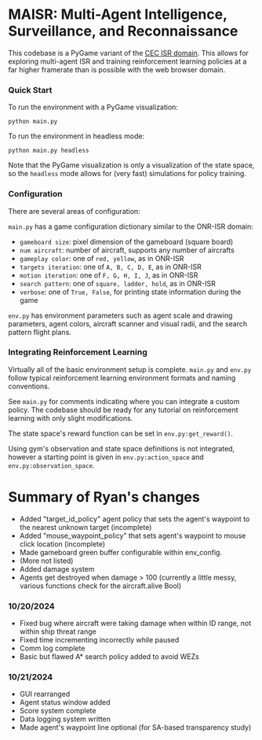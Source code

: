 # MAISR: Multi-Agent Intelligence, Surveillance, and Reconnaissance

This codebase is a PyGame variant of the [CEC ISR domain](https://github.com/gt-cec/onr-isr). This allows for exploring multi-agent ISR and training reinforcement learning policies at a far higher framerate than is possible with the web browser domain.

### Quick Start

To run the environment with a PyGame visualization:

`python main.py`

To run the environment in headless mode:

`python main.py headless`

Note that the PyGame visualization is only a visualization of the state space, so the `headless` mode allows for (very fast) simulations for policy training.

### Configuration

There are several areas of configuration:

`main.py` has a game configuration dictionary similar to the ONR-ISR domain:

* `gameboard size`: pixel dimension of the gameboard (square board)
* `num aircraft`: number of aircraft, supports any number of aircrafts
* `gameplay color`: one of `red, yellow`, as in ONR-ISR
* `targets iteration`: one of `A, B, C, D, E`, as in ONR-ISR
* `motion iteration`: one of `F, G, H, I, J`, as in ONR-ISR
* `search pattern`: one of `square, ladder, hold`, as in ONR-ISR
* `verbose`: one of `True, False`, for printing state information during the game

`env.py` has environment parameters such as agent scale and drawing parameters, agent colors, aircraft scanner and visual radii, and the search pattern flight plans.

### Integrating Reinforcement Learning

Virtually all of the basic environment setup is complete. `main.py` and `env.py` follow typical reinforcement learning environment formats and naming conventions.

See `main.py` for comments indicating where you can integrate a custom policy. The codebase should be ready for any tutorial on reinforcement learning with only slight modifications.

The state space's reward function can be set in `env.py:get_reward()`.

Using gym's observation and state space definitions is not integrated, however a starting point is given in `env.py:action_space` and `env.py:observation_space`.

# Summary of Ryan's changes
* Added "target_id_policy" agent policy that sets the agent's waypoint to the nearest unknown target (incomplete)
* Added "mouse_waypoint_policy" that sets agent's waypoint to mouse click location (incomplete)
* Made gameboard green buffer configurable within env_config.
* (More not listed)
* Added damage system 
* Agents get destroyed when damage > 100 (currently a little messy, various functions check for the aircraft.alive Bool)

### 10/20/2024
* Fixed bug where aircraft were taking damage when within ID range, not within ship threat range
* Fixed time incrementing incorrectly while paused
* Comm log complete
* Basic but flawed A* search policy added to avoid WEZs

### 10/21/2024
* GUI rearranged
* Agent status window added
* Score system complete
* Data logging system written
* Made agent's waypoint line optional (for SA-based transparency study)